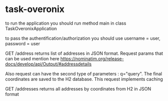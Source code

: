 # task-overonix

to run the application you should run method main in class TaskOveronixApplication

to pass the authentification/authorization you should use username = user, password = user

GET /address returns list of addresses in JSON format. Request params that can be used mention here https://nominatim.org/release-docs/develop/api/Output/#addressdetails

Also request can have the second type of parameters : q="query". The final coordinates are saved to the H2 database. This request implements caching

GET /addresses returns all addresses by coordinates from H2 in JSON format

